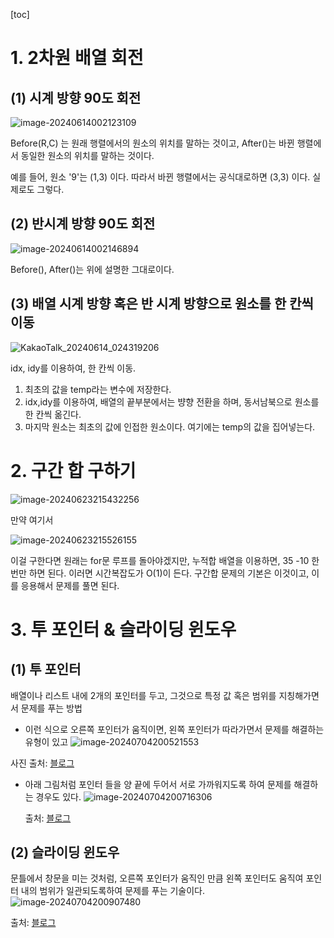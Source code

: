 [toc]

# 1. 2차원 배열 회전

## (1) 시계 방향 90도 회전

![image-20240614002123109](https://github.com/dalcheonroadhead/what-i-study/assets/102154788/9ce6b02d-85dd-424e-a82d-d8ee47cd1294)


Before(R,C) 는 원래 행렬에서의 원소의 위치를 말하는 것이고, After()는 바뀐 행렬에서 동일한 원소의 위치를 말하는 것이다. 

예를 들어,  원소 '9'는 (1,3) 이다. 따라서 바뀐 행렬에서는 공식대로하면 (3,3) 이다. 실제로도 그렇다. 

## (2) 반시계 방향 90도 회전

![image-20240614002146894](https://github.com/dalcheonroadhead/what-i-study/assets/102154788/f3a60458-1d51-4068-85c3-d36af0fe01fd)

Before(), After()는 위에 설명한 그대로이다. 

## (3) 배열 시계 방향 혹은 반 시계 방향으로 원소를 한 칸씩 이동 

![KakaoTalk_20240614_024319206](https://github.com/dalcheonroadhead/what-i-study/assets/102154788/57468324-e7dc-4eee-9cee-192372e6ad09)

idx, idy를 이용하여, 한 칸씩 이동. 

1. 최초의 값을 temp라는 변수에 저장한다.
2. idx,idy를 이용하여, 배열의 끝부분에서는 뱡향 전환을 하며, 동서남북으로 원소를 한 칸씩 옮긴다.
3. 마지막 원소는 최초의 값에 인접한 원소이다. 여기에는 temp의 값을 집어넣는다. 



# 2. 구간 합 구하기 

![image-20240623215432256](https://github.com/dalcheonroadhead/what-i-study/assets/102154788/96a5a0fd-fcf8-4412-a05b-5907d08b3cb9)


만약 여기서 

![image-20240623215526155](https://github.com/dalcheonroadhead/what-i-study/assets/102154788/c049578f-0196-4d67-b3af-2e529902d20b)


이걸 구한다면 원래는 for문 루프를 돌아야겠지만, 누적합 배열을 이용하면, 35 -10 한 번만 하면 된다. 이러면 시간복잡도가 O(1)이 든다. 구간합 문제의 기본은 이것이고, 이를 응용해서 문제를 풀면 된다.

# 3. 투 포인터 & 슬라이딩 윈도우 

## (1) 투 포인터 

배열이나 리스트 내에 2개의 포인터를 두고, 그것으로 특정 값 혹은 범위를 지칭해가면서 문제를 푸는 방법

-  이런 식으로 오른쪽 포인터가 움직이면, 왼쪽 포인터가 따라가면서 문제를 해결하는 유형이 있고
![image-20240704200521553](https://github.com/dalcheonroadhead/what-i-study/assets/102154788/f223e495-8490-487c-9138-53e93912a263)


  사진 출처: [블로그](https://butter-shower.tistory.com/226)

- 아래 그림처럼 포인터 들을 양 끝에 두어서 서로 가까워지도록 하여 문제를 해결하는 경우도 있다. 
![image-20240704200716306](https://github.com/dalcheonroadhead/what-i-study/assets/102154788/4697371b-6e9f-4101-8cb1-32e23046f6a4)


  출처: [블로그](https://velog.io/@dmsgur7112/Algorithm-%ED%88%AC-%ED%8F%AC%EC%9D%B8%ED%84%B0-%EC%95%8C%EA%B3%A0%EB%A6%AC%EC%A6%98)

## (2) 슬라이딩 윈도우

문틀에서 창문을 미는 것처럼, 오른쪽 포인터가 움직인 만큼 왼쪽 포인터도 움직여 포인터 내의 범위가 일관되도록하여 문제를 푸는 기술이다. 
![image-20240704200907480](https://github.com/dalcheonroadhead/what-i-study/assets/102154788/4ee7079a-d8a4-4622-a979-c72bdf16c379)



출처: [블로그](https://learning-e.tistory.com/36)
